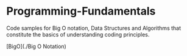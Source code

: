 # Programming-Fundamentals
Code samples for Big O notation, Data Structures and Algorithms that constitute the basics of understanding coding principles.

[BigO](./Big O Notation)
